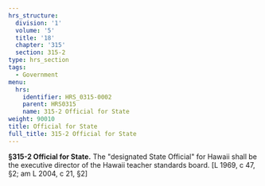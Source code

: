 ```yaml
---
hrs_structure:
  division: '1'
  volume: '5'
  title: '18'
  chapter: '315'
  section: 315-2
type: hrs_section
tags:
  - Government
menu:
  hrs:
    identifier: HRS_0315-0002
    parent: HRS0315
    name: 315-2 Official for State
weight: 90010
title: Official for State
full_title: 315-2 Official for State
---
```

**§315-2 Official for State.** The "designated State Official" for Hawaii shall be the executive director of the Hawaii teacher standards board. [L 1969, c 47, §2; am L 2004, c 21, §2]